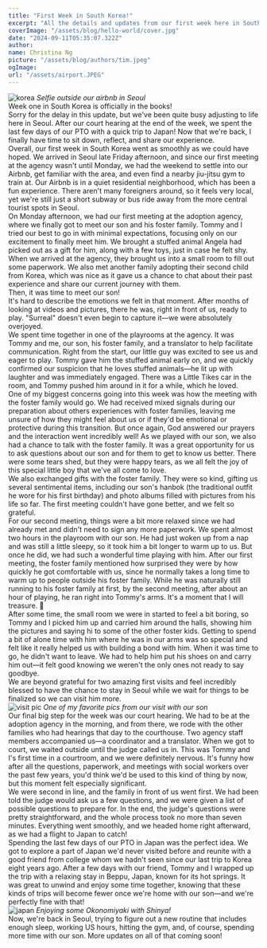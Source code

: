```yaml
---
title: "First Week in South Korea!"
excerpt: "All the details and updates from our first week here in South Korea! Getting to meet our son, having our court hearing and a little bit of fun mixed in!"
coverImage: "/assets/blog/hello-world/cover.jpg"
date: "2024-09-11T05:35:07.322Z"
author:
name: Christina Ng
picture: "/assets/blog/authors/tim.jpeg"
ogImage:
url: "/assets/airport.JPEG"
---
```


![korea](/images/seoul-pic1.jpeg)
_Selfie outside our airbnb in Seoul_
<br/>
Week one in South Korea is officially in the books!
<br/>
Sorry for the delay in this update, but we've been quite busy adjusting to life here in Seoul. After our court hearing at the end of the week, we spent the last few days of our PTO with a quick trip to Japan! Now that we're back, I finally have time to sit down, reflect, and share our experience.
<br/>
Overall, our first week in South Korea went as smoothly as we could have hoped. We arrived in Seoul late Friday afternoon, and since our first meeting at the agency wasn't until Monday, we had the weekend to settle into our Airbnb, get familiar with the area, and even find a nearby jiu-jitsu gym to train at. Our Airbnb is in a quiet residential neighborhood, which has been a fun experience. There aren't many foreigners around, so it feels very local, yet we're still just a short subway or bus ride away from the more central tourist spots in Seoul.
<br/>
On Monday afternoon, we had our first meeting at the adoption agency, where we finally got to meet our son and his foster family. Tommy and I tried our best to go in with minimal expectations, focusing only on our excitement to finally meet him. We brought a stuffed animal Angela had picked out as a gift for him, along with a few toys, just in case he felt shy. When we arrived at the agency, they brought us into a small room to fill out some paperwork. We also met another family adopting their second child from Korea, which was nice as it gave us a chance to chat about their past experience and share our current journey with them.
<br/>
Then, it was time to meet our son!
<br/>
It's hard to describe the emotions we felt in that moment. After months of looking at videos and pictures, there he was, right in front of us, ready to play. "Surreal" doesn't even begin to capture it—we were absolutely overjoyed.
<br/>
We spent time together in one of the playrooms at the agency. It was Tommy and me, our son, his foster family, and a translator to help facilitate communication. Right from the start, our little guy was excited to see us and eager to play. Tommy gave him the stuffed animal early on, and we quickly confirmed our suspicion that he loves stuffed animals—he lit up with laughter and was immediately engaged. There was a Little Tikes car in the room, and Tommy pushed him around in it for a while, which he loved.
<br/>
One of my biggest concerns going into this week was how the meeting with the foster family would go. We had received mixed signals during our preparation about others experiences with foster families, leaving me unsure of how they might feel about us or if they'd be emotional or protective during this transition. But once again, God answered our prayers and the interaction went incredibly well! As we played with our son, we also had a chance to talk with the foster family. It was a great opportunity for us to ask questions about our son and for them to get to know us better. There were some tears shed, but they were happy tears, as we all felt the joy of this special little boy that we've all come to love.
<br/>
We also exchanged gifts with the foster family. They were so kind, gifting us several sentimental items, including our son's hanbok (the traditional outfit he wore for his first birthday) and photo albums filled with pictures from his life so far. The first meeting couldn't have gone better, and we felt so grateful.
<br/>
For our second meeting, things were a bit more relaxed since we had already met and didn't need to sign any more paperwork. We spent almost two hours in the playroom with our son. He had just woken up from a nap and was still a little sleepy, so it took him a bit longer to warm up to us. But once he did, we had such a wonderful time playing with him. After our first meeting, the foster family mentioned how surprised they were by how quickly he got comfortable with us, since he normally takes a long time to warm up to people outside his foster family. While he was naturally still running to his foster family at first, by the second meeting, after about an hour of playing, he ran right into Tommy's arms. It's a moment that I will treasure. 💜
<br/>
After some time, the small room we were in started to feel a bit boring, so Tommy and I picked him up and carried him around the halls, showing him the pictures and saying hi to some of the other foster kids. Getting to spend a bit of alone time with him where he was in our arms was so special and felt like it really helped us with building a bond with him. When it was time to go, he didn't want to leave. We had to help him put his shoes on and carry him out—it felt good knowing we weren't the only ones not ready to say goodbye.
<br/>
We are beyond grateful for two amazing first visits and feel incredibly blessed to have the chance to stay in Seoul while we wait for things to be finalized so we can visit him more.
<br/>
![visit pic](/images/visit.jpg)
_One of my favorite pics from our visit with our son_
<br/>
Our final big step for the week was our court hearing. We had to be at the adoption agency in the morning, and from there, we rode with the other families who had hearings that day to the courthouse. Two agency staff members accompanied us—a coordinator and a translator. When we got to court, we waited outside until the judge called us in. This was Tommy and I's first time in a courtroom, and we were definitely nervous. It's funny how after all the questions, paperwork, and meetings with social workers over the past few years, you'd think we'd be used to this kind of thing by now, but this moment felt especially significant.
<br/>
We were second in line, and the family in front of us went first. We had been told the judge would ask us a few questions, and we were given a list of possible questions to prepare for. In the end, the judge's questions were pretty straightforward, and the whole process took no more than seven minutes. Everything went smoothly, and we headed home right afterward, as we had a flight to Japan to catch!
<br/>
Spending the last few days of our PTO in Japan was the perfect idea. We got to explore a part of Japan we'd never visited before and reunite with a good friend from college whom we hadn't seen since our last trip to Korea eight years ago. After a few days with our friend, Tommy and I wrapped up the trip with a relaxing stay in Beppu, Japan, known for its hot springs. It was great to unwind and enjoy some time together, knowing that these kinds of trips will become fewer once we're home with our son—and we're perfectly fine with that!
<br/>
![japan](/images/japan-food.jpeg)
_Enjoying some Okonomiyaki with Shinya!_
<br/>
Now, we're back in Seoul, trying to figure out a new routine that includes enough sleep, working US hours, hitting the gym, and, of course, spending more time with our son. More updates on all of that coming soon!
<br/>
